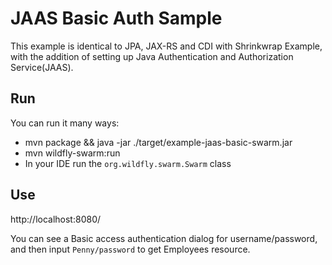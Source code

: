 # JAAS Basic Auth Sample

This example is identical to JPA, JAX-RS and CDI with Shrinkwrap Example,
with the addition of setting up Java Authentication and Authorization Service(JAAS).

## Run

You can run it many ways:

* mvn package && java -jar ./target/example-jaas-basic-swarm.jar
* mvn wildfly-swarm:run
* In your IDE run the `org.wildfly.swarm.Swarm` class

## Use

http://localhost:8080/

You can see a Basic access authentication dialog for username/password, and then input `Penny/password` to get Employees resource.